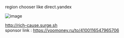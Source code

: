 region chooser like direct.yandex  

![image](https://user-images.githubusercontent.com/68252970/169658454-5dfe45a7-d34b-4154-ad21-5b6a10e55c47.png)    


http://rich-cause.surge.sh  
sponsor link : https://yoomoney.ru/to/4100116547965706
